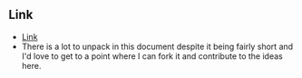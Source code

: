 Link
- 
-  [Link](https://twitter.com/verses_xyz/status/1457872988045336581)
- There is a lot to unpack in this document despite it being fairly short and I'd love to get to a point where I can fork it and contribute to the ideas here.
